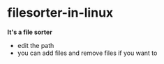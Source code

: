 # filesorter-in-linux
**It's a file sorter**
- edit the path
- you can add files and remove files if you want to
